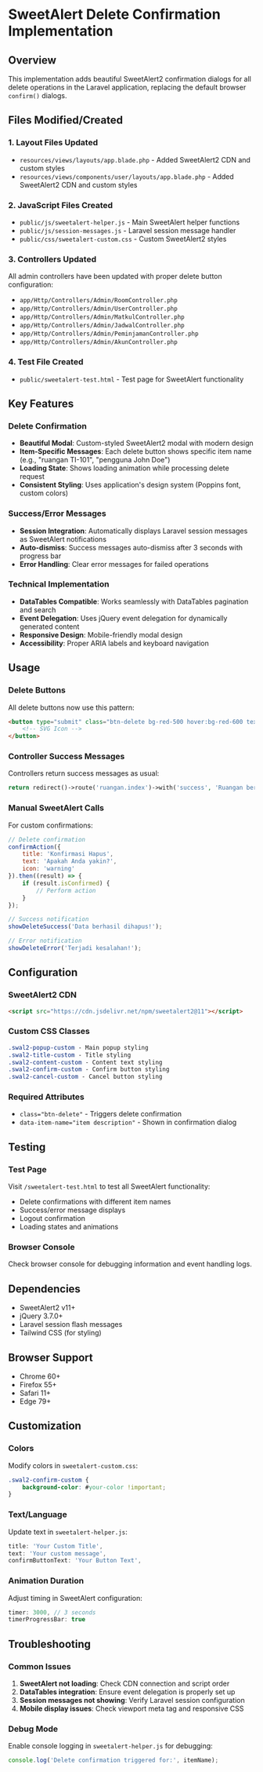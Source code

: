 # SweetAlert Delete Confirmation Implementation

## Overview
This implementation adds beautiful SweetAlert2 confirmation dialogs for all delete operations in the Laravel application, replacing the default browser `confirm()` dialogs.

## Files Modified/Created

### 1. Layout Files Updated
- `resources/views/layouts/app.blade.php` - Added SweetAlert2 CDN and custom styles
- `resources/views/components/user/layouts/app.blade.php` - Added SweetAlert2 CDN and custom styles

### 2. JavaScript Files Created
- `public/js/sweetalert-helper.js` - Main SweetAlert helper functions
- `public/js/session-messages.js` - Laravel session message handler
- `public/css/sweetalert-custom.css` - Custom SweetAlert2 styles

### 3. Controllers Updated
All admin controllers have been updated with proper delete button configuration:
- `app/Http/Controllers/Admin/RoomController.php`
- `app/Http/Controllers/Admin/UserController.php`
- `app/Http/Controllers/Admin/MatkulController.php`
- `app/Http/Controllers/Admin/JadwalController.php`
- `app/Http/Controllers/Admin/PeminjamanController.php`
- `app/Http/Controllers/Admin/AkunController.php`

### 4. Test File Created
- `public/sweetalert-test.html` - Test page for SweetAlert functionality

## Key Features

### Delete Confirmation
- **Beautiful Modal**: Custom-styled SweetAlert2 modal with modern design
- **Item-Specific Messages**: Each delete button shows specific item name (e.g., "ruangan TI-101", "pengguna John Doe")
- **Loading State**: Shows loading animation while processing delete request
- **Consistent Styling**: Uses application's design system (Poppins font, custom colors)

### Success/Error Messages
- **Session Integration**: Automatically displays Laravel session messages as SweetAlert notifications
- **Auto-dismiss**: Success messages auto-dismiss after 3 seconds with progress bar
- **Error Handling**: Clear error messages for failed operations

### Technical Implementation
- **DataTables Compatible**: Works seamlessly with DataTables pagination and search
- **Event Delegation**: Uses jQuery event delegation for dynamically generated content
- **Responsive Design**: Mobile-friendly modal design
- **Accessibility**: Proper ARIA labels and keyboard navigation

## Usage

### Delete Buttons
All delete buttons now use this pattern:
```html
<button type="submit" class="btn-delete bg-red-500 hover:bg-red-600 text-white p-2 rounded transition duration-150" data-item-name="ruangan TI-101">
    <!-- SVG Icon -->
</button>
```

### Controller Success Messages
Controllers return success messages as usual:
```php
return redirect()->route('ruangan.index')->with('success', 'Ruangan berhasil dihapus.');
```

### Manual SweetAlert Calls
For custom confirmations:
```javascript
// Delete confirmation
confirmAction({
    title: 'Konfirmasi Hapus',
    text: 'Apakah Anda yakin?',
    icon: 'warning'
}).then((result) => {
    if (result.isConfirmed) {
        // Perform action
    }
});

// Success notification
showDeleteSuccess('Data berhasil dihapus!');

// Error notification
showDeleteError('Terjadi kesalahan!');
```

## Configuration

### SweetAlert2 CDN
```html
<script src="https://cdn.jsdelivr.net/npm/sweetalert2@11"></script>
```

### Custom CSS Classes
```css
.swal2-popup-custom - Main popup styling
.swal2-title-custom - Title styling
.swal2-content-custom - Content text styling
.swal2-confirm-custom - Confirm button styling
.swal2-cancel-custom - Cancel button styling
```

### Required Attributes
- `class="btn-delete"` - Triggers delete confirmation
- `data-item-name="item description"` - Shown in confirmation dialog

## Testing

### Test Page
Visit `/sweetalert-test.html` to test all SweetAlert functionality:
- Delete confirmations with different item names
- Success/error message displays
- Logout confirmation
- Loading states and animations

### Browser Console
Check browser console for debugging information and event handling logs.

## Dependencies
- SweetAlert2 v11+
- jQuery 3.7.0+
- Laravel session flash messages
- Tailwind CSS (for styling)

## Browser Support
- Chrome 60+
- Firefox 55+
- Safari 11+
- Edge 79+

## Customization

### Colors
Modify colors in `sweetalert-custom.css`:
```css
.swal2-confirm-custom {
    background-color: #your-color !important;
}
```

### Text/Language
Update text in `sweetalert-helper.js`:
```javascript
title: 'Your Custom Title',
text: 'Your custom message',
confirmButtonText: 'Your Button Text',
```

### Animation Duration
Adjust timing in SweetAlert configuration:
```javascript
timer: 3000, // 3 seconds
timerProgressBar: true
```

## Troubleshooting

### Common Issues
1. **SweetAlert not loading**: Check CDN connection and script order
2. **DataTables integration**: Ensure event delegation is properly set up
3. **Session messages not showing**: Verify Laravel session configuration
4. **Mobile display issues**: Check viewport meta tag and responsive CSS

### Debug Mode
Enable console logging in `sweetalert-helper.js` for debugging:
```javascript
console.log('Delete confirmation triggered for:', itemName);
```
